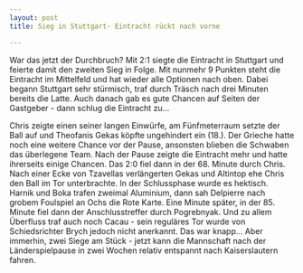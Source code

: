 ```yaml
---
layout: post
title: Sieg in Stuttgart- Eintracht rückt nach vorne

---
```


War das jetzt der Durchbruch? Mit 2:1 siegte die Eintracht in Stuttgart und feierte damit den zweiten Sieg in Folge. Mit nunmehr 9 Punkten steht die Eintracht im Mittelfeld und hat wieder alle Optionen nach oben. Dabei begann Stuttgart sehr stürmisch, traf durch Träsch nach drei Minuten bereits die Latte. Auch danach gab es gute Chancen auf Seiten der Gastgeber - dann schlug die Eintracht zu...

Chris zeigte einen seiner langen Einwürfe, am Fünfmeterraum setzte der Ball auf und Theofanis Gekas köpfte ungehindert ein (18.). Der Grieche hatte noch eine weitere Chance vor der Pause, ansonsten blieben die Schwaben das überlegene Team. Nach der Pause zeigte die Eintracht mehr und hatte ihrerseits einige Chancen. Das 2:0 fiel dann in der 68. Minute durch Chris. Nach einer Ecke von Tzavellas verlängerten Gekas und Altintop ehe Chris den Ball im Tor unterbrachte. In der Schlussphase wurde es hektisch. Harnik und Boka trafen zweimal Aluminium, dann sah Delpierre nach grobem Foulspiel an Ochs die Rote Karte. Eine Minute später, in der 85. Minute fiel dann der Anschlusstreffer durch Pogrebnyak. Und zu allem Überfluss traf auch noch Cacau - sein reguläres Tor wurde von Schiedsrichter Brych jedoch nicht anerkannt. Das war knapp... Aber immerhin, zwei Siege am Stück - jetzt kann die Mannschaft nach der Länderspielpause in zwei Wochen relativ entspannt nach Kaiserslautern fahren.
